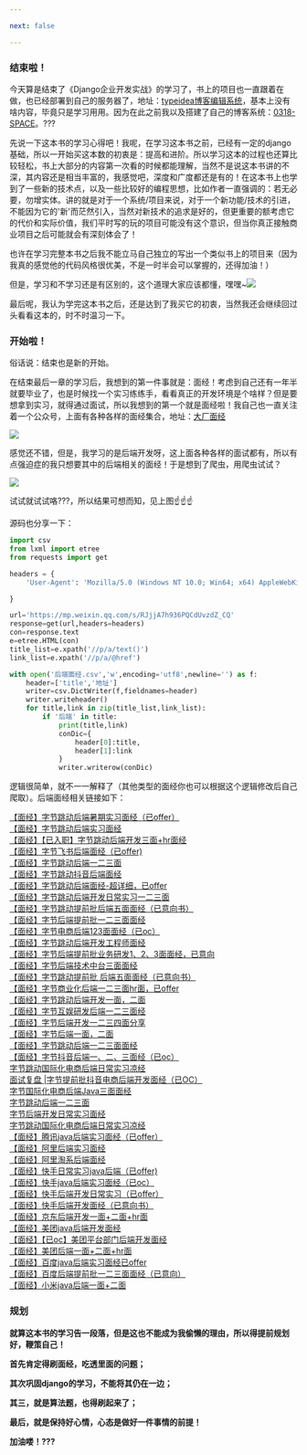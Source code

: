 ```yaml
---

next: false

---
```




<BlogInfo id="1067"/>



### **结束啦！**

今天算是结束了《Django企业开发实战》的学习了，书上的项目也一直跟着在做，也已经部署到自己的服务器了，地址：[typeidea博客编辑系统](http://www.lll.plus:9090)，基本上没有啥内容，毕竟只是学习用用。因为在此之前我以及搭建了自己的博客系统：[0318-SPACE](http://www.lll.plus/)。???

先说一下这本书的学习心得吧！我呢，在学习这本书之前，已经有一定的django基础，所以一开始买这本数的初衷是：提高和进阶。所以学习这本的过程也还算比较轻松，书上大部分的内容第一次看的时候都能理解，当然不是说这本书讲的不深，其内容还是相当丰富的，我感觉吧，深度和广度都还是有的！在这本书上也学到了一些新的技术点，以及一些比较好的编程思想，比如作者一直强调的：若无必要，勿增实体。讲的就是对于一个系统/项目来说，对于一个新功能/技术的引进，不能因为它的'新'而茫然引入，当然对新技术的追求是好的，但更重要的额考虑它的代价和实际价值，我们平时写的玩的项目可能没有这个意识，但当你真正接触商业项目之后可能就会有深刻体会了！

也许在学习完整本书之后我不能立马自己独立的写出一个类似书上的项目来（因为我真的感觉他的代码风格很优美，不是一时半会可以掌握的，还得加油！）

但是，学习和不学习还是有区别的，这个道理大家应该都懂，嘿嘿~![](http://www.lll.plus/media/image/2022/01/26/image-20220126160714-1.gif)

最后呢，我认为学完这本书之后，还是达到了我买它的初衷，当然我还会继续回过头看看这本的，时不时温习一下。



### **开始啦！**

俗话说：结束也是新的开始。

在结束最后一章的学习后，我想到的第一件事就是：面经！考虑到自己还有一年半就要毕业了，也是时候找一个实习练练手，看看真正的开发环境是个啥样？但是要想拿到实习，就得通过面试，所以我想到的第一个就是面经啦！我自己也一直关注着一个公众号，上面有各种各样的面经集合，地址：[大厂面经](https://mp.weixin.qq.com/s/RJjjA7h936PQCdUvzdZ_CQ)

![](http://www.lll.plus/media/image/2022/01/26/image-20220126161503-2.png)

感觉还不错，但是，我学习的是后端开发呀，这上面各种各样的面试都有，所以有点强迫症的我只想要其中的后端相关的面经！于是想到了爬虫，用爬虫试试？



![](http://www.lll.plus/media/image/2022/01/26/image-20220126162051-4.png)

试试就试试咯???，所以结果可想而知，见上图☝️☝️☝️

源码也分享一下：
```python
import csv
from lxml import etree
from requests import get

headers = {
    'User-Agent': 'Mozilla/5.0 (Windows NT 10.0; Win64; x64) AppleWebKit/537.36 (KHTML, like Gecko) Chrome/95.0.4638.69 Safari/537.36 Edg/95.0.1020.44',

}

url='https://mp.weixin.qq.com/s/RJjjA7h936PQCdUvzdZ_CQ'
response=get(url,headers=headers)
con=response.text
e=etree.HTML(con)
title_list=e.xpath('//p/a/text()')
link_list=e.xpath('//p/a/@href')

with open('后端面经.csv','w',encoding='utf8',newline='') as f:
    header=['title','地址']
    writer=csv.DictWriter(f,fieldnames=header)
    writer.writeheader()
    for title,link in zip(title_list,link_list):
        if '后端' in title:
            print(title,link)
            conDic={
                header[0]:title,
                header[1]:link
            }
            writer.writerow(conDic)
```

逻辑很简单，就不一一解释了（其他类型的面经你也可以根据这个逻辑修改后自己爬取）。后端面经相关链接如下：

[【面经】字节跳动后端暑期实习面经（已offer）](http://mp.weixin.qq.com/s?__biz=MzkzMjE4OTk2NQ==&mid=2247488473&idx=1&sn=444ba6693d29ca3c7b80a49db12ba350&chksm=c25ed1bbf52958adebe87ce50141f5be243c114e36b3eeab8a1c9cb5dd725772a7dbab573500&scene=21#wechat_redirect)  
[【面经】字节跳动后端实习面经](http://mp.weixin.qq.com/s?__biz=MzkzMjE4OTk2NQ==&mid=2247488582&idx=2&sn=50fd6418cb31ef3142106cbc8d5fef01&chksm=c25ed624f5295f329f22114bcdf6210987a3aac1a9203c4fed3241ed09c3460f3a8f1e89824c&scene=21#wechat_redirect)  
[【面经】【已入职】字节跳动后端开发三面+hr面经](http://mp.weixin.qq.com/s?__biz=MzkzMjE4OTk2NQ==&mid=2247488788&idx=2&sn=e163e3d0b1e94a264043f382dfffdfd0&chksm=c25ed776f5295e60bb85fb84a96c2c0c6c726820f2f5da15e86995ac423ee010a832c1f2362f&scene=21#wechat_redirect)  
[【面经】字节飞书后端面经（已offer)](http://mp.weixin.qq.com/s?__biz=MzkzMjE4OTk2NQ==&mid=2247488915&idx=2&sn=015823b7898824c66c0718ee6e959c47&chksm=c25ed7f1f5295ee78a728abd32804c38771232e5d46ea061fab153e4b6036fd8b712bb28f3e9&scene=21#wechat_redirect)  
[【面经】字节跳动后端一二三面](http://mp.weixin.qq.com/s?__biz=MzkzMjE4OTk2NQ==&mid=2247489584&idx=2&sn=86abd8a9eca61c45d5883c0927f2b227&chksm=c25eda52f5295344327d6640809e5e9a9e2ca5623a9dc5e6606443c56abe7e6438733f96be13&scene=21#wechat_redirect)  
[【面经】字节跳动抖音后端面经](http://mp.weixin.qq.com/s?__biz=MzkzMjE4OTk2NQ==&mid=2247490084&idx=2&sn=8d7155186be1fc651cd90b450d6bb152&chksm=c25ed846f52951509b7a9d647238c4463fcd6d51a67f3ffcad2042563ae2d35cfe81eef86f96&scene=21#wechat_redirect)  
[【面经】字节跳动后端面经-超详细，已offer](http://mp.weixin.qq.com/s?__biz=MzkzMjE4OTk2NQ==&mid=2247490834&idx=2&sn=652e8d30e94e97b15db66d168ccc983d&chksm=c25edf70f52956667f0c28ad51fd71b763f5ae0a7452e130383acbbce8c097d2e374c7d5b21d&scene=21#wechat_redirect)  
[【面经】字节跳动后端开发日常实习一二三面](http://mp.weixin.qq.com/s?__biz=MzkzMjE4OTk2NQ==&mid=2247490877&idx=2&sn=0e0114321417a9cb18b096902d987185&chksm=c25edf5ff5295649c22abb933e6a1016e4dca9cac36101b4fa42e390668ccfb7d2eb9c43f2c8&scene=21#wechat_redirect)  
[【面经】字节跳动提前批后端五面面经（已意向书）](http://mp.weixin.qq.com/s?__biz=MzkzMjE4OTk2NQ==&mid=2247490880&idx=2&sn=74be3e8dc2d71eb824ff42267dbdb47f&chksm=c25edf22f52956344b32422f76d4807f3524b4c95bc15995abc38ecfeec4ddb1b366ff7c10fc&scene=21#wechat_redirect)  
[【面经】字节后端提前批一二三面面经](http://mp.weixin.qq.com/s?__biz=MzkzMjE4OTk2NQ==&mid=2247491807&idx=2&sn=833900a09cf85a350615713375851315&chksm=c25d22bdf52aababc8eea0368e8b00c31dcb65749d84d54449deba5799f043543775c7780753&scene=21#wechat_redirect)  
[【面经】字节电商后端123面面经（已oc）](http://mp.weixin.qq.com/s?__biz=MzkzMjE4OTk2NQ==&mid=2247491840&idx=2&sn=6c4fd0d169cdb8cac489d3a288cd8245&chksm=c25d2362f52aaa74cb73e31b24dccdb5c41b8ac446c239c732b480d49563f1ae739bef7dc76d&scene=21#wechat_redirect)  
[【面经】字节跳动后端开发工程师面经](http://mp.weixin.qq.com/s?__biz=MzkzMjE4OTk2NQ==&mid=2247491852&idx=2&sn=55dda4930321dd8fb1716a6d78a01e0a&chksm=c25d236ef52aaa78f9f344e8547094956cb1c78a4f7fcf92b9d2f0b20deab71925186396881e&scene=21#wechat_redirect)  
[【面经】字节后端提前批业务研发1、2、3面面经，已意向](http://mp.weixin.qq.com/s?__biz=MzkzMjE4OTk2NQ==&mid=2247491887&idx=2&sn=4700a7f89dcfe5ee5959d59c98160df6&chksm=c25d234df52aaa5b4aaa12ba4470ec74f84a324395e773be492dfd5e1c895f64d1b876fe3adb&scene=21#wechat_redirect)  
[【面经】字节后端技术中台三面面经](http://mp.weixin.qq.com/s?__biz=MzkzMjE4OTk2NQ==&mid=2247492196&idx=2&sn=a60abe8b38628048137b7871b4299836&chksm=c25d2006f52aa910536fe82dc512ef6ab96e82092ae9a0f6d4f3b45b8f716ba5d50ce0312b2d&scene=21#wechat_redirect)  
[【面经】字节跳动提前批 后端五面面经（已意向书）](http://mp.weixin.qq.com/s?__biz=MzkzMjE4OTk2NQ==&mid=2247492310&idx=2&sn=7cfcce39e0245d3fb9059fe78d4ad97e&chksm=c25d20b4f52aa9a274cc1c7d664a76996a1003e0fd4c754b0fe405dd75bdadd89a2852ea1f9c&scene=21#wechat_redirect)  
[【面经】字节商业化后端一二三面hr面，已offer](http://mp.weixin.qq.com/s?__biz=MzkzMjE4OTk2NQ==&mid=2247492365&idx=2&sn=d34d59380859f50bd3675e7f64ef251b&chksm=c25d216ff52aa8798eefc1d46910541379f5053d59fa456a33e6b859455afa909083dba83096&scene=21#wechat_redirect)  
[【面经】字节跳动后端开发一面，二面](http://mp.weixin.qq.com/s?__biz=MzkzMjE4OTk2NQ==&mid=2247492412&idx=2&sn=d740c6d91eee67c765892767122d022b&chksm=c25d215ef52aa848cbfe44c043cac3336e60cdd228c8fd0943ea1623af4600842feaef027a4d&scene=21#wechat_redirect)  
[【面经】字节互娱研发后端一二三面经](http://mp.weixin.qq.com/s?__biz=MzkzMjE4OTk2NQ==&mid=2247492496&idx=2&sn=062793101071bb6ac2640d441568f929&chksm=c25d21f2f52aa8e48ba27121abdb9e01d7b0a3ee441d98e6198e6604abb7e15b861b3f3f94b7&scene=21#wechat_redirect)  
[【面经】字节后端开发一二三四面分享](http://mp.weixin.qq.com/s?__biz=MzkzMjE4OTk2NQ==&mid=2247492561&idx=2&sn=d828a7c57f47e5576ec53e75aded7b32&chksm=c25d21b3f52aa8a5a639d5626d30d37c97a0ecf1e07cff334d35826c038396b13b7a3ee7208a&scene=21#wechat_redirect)  
[【面经】字节后端一面，二面](http://mp.weixin.qq.com/s?__biz=MzkzMjE4OTk2NQ==&mid=2247492598&idx=3&sn=af64034bbd7e3fb3685f36eaeec0535b&chksm=c25d2194f52aa88264cdd56d991d4ffd88db3344f3e57970216d83bbd871861cec108ed4fe4d&scene=21#wechat_redirect)  
[【面经】字节跳动后端一二三面面经](http://mp.weixin.qq.com/s?__biz=MzkzMjE4OTk2NQ==&mid=2247492658&idx=2&sn=11be9d9e46639bbfd206b4de1a5e2060&chksm=c25d2650f52aaf4605c2b072624da75b286cbd6fdff3b00c9aaec0d95eebe36379f4c93b2767&scene=21#wechat_redirect)  
[【面经】字节抖音后端一、二、三面经（已oc）](http://mp.weixin.qq.com/s?__biz=MzkzMjE4OTk2NQ==&mid=2247492649&idx=2&sn=fa0139658329b23dd6ef2d174754d843&chksm=c25d264bf52aaf5d20ef3b5e4fbed7fdee20f20734b4e324ac2bb364760a72d2d285ae471000&scene=21#wechat_redirect)  
[字节跳动国际化电商后端日常实习凉经](http://mp.weixin.qq.com/s?__biz=MzkzMjE4OTk2NQ==&mid=2247493480&idx=2&sn=883cee0bec95d6ccd07dd88c345607f7&chksm=c25d250af52aac1c3ce9f10548c18688a500fc9b086cf4bbfc6efba2342b3501dd0cf9449981&scene=21#wechat_redirect)  
[面试复盘 |字节提前批抖音电商后端开发面经（已OC）](http://mp.weixin.qq.com/s?__biz=MzkzMjE4OTk2NQ==&mid=2247493638&idx=2&sn=9c7074b2f44c5a85d948fc94341d9d40&chksm=c25d2a64f52aa3720aa254050d19974c1b37d0d7d2f7f60edf2c18464e05b328e3d0fac09c62&scene=21#wechat_redirect)  
[字节国际化电商后端Java三面面经](http://mp.weixin.qq.com/s?__biz=MzkzMjE4OTk2NQ==&mid=2247493611&idx=2&sn=da106df1b15f4df75995713bbd572f56&chksm=c25d2589f52aac9fb103a3b138417496092ea8af15670b230f5186c783d98915b083ddb2af41&scene=21#wechat_redirect)  
[字节跳动后端一二三面](http://mp.weixin.qq.com/s?__biz=MzkzMjE4OTk2NQ==&mid=2247493577&idx=2&sn=2104d4a6a9319c055c0e5bb19516d3c9&chksm=c25d25abf52aacbdd20293eef537a3e300d022358b41091e1cde9ffd7203a456b72c7f8f8460&scene=21#wechat_redirect)  
[字节后端开发日常实习面经](http://mp.weixin.qq.com/s?__biz=MzkzMjE4OTk2NQ==&mid=2247493532&idx=2&sn=9c61b876bf15dd6e2ae119eba77adcba&chksm=c25d25fef52aace8ba8286dd41adbe565815740d5a1df21c5a41350a87ffa71551eaa43375cb&scene=21#wechat_redirect)  
[字节跳动国际化电商后端日常实习凉经](http://mp.weixin.qq.com/s?__biz=MzkzMjE4OTk2NQ==&mid=2247493522&idx=2&sn=dfaaea45909da6115d84da415a40d553&chksm=c25d25f0f52aace6fce5ab51e430faa976a74eab264f401718c916ddf97231bb98a2efcd9dd7&scene=21#wechat_redirect)  
[【面经】腾讯java后端实习面经（已offer）](http://mp.weixin.qq.com/s?__biz=MzkzMjE4OTk2NQ==&mid=2247488903&idx=2&sn=e1c7d79cd814c10c9bb52c3dbeede85b&chksm=c25ed7e5f5295ef3804dd5470cd7b07cffeca523fc642bac8a6bff9a8f29a507d497881e438f&scene=21#wechat_redirect)  
[【面经】阿里后端实习面经](http://mp.weixin.qq.com/s?__biz=MzkzMjE4OTk2NQ==&mid=2247489335&idx=2&sn=687657965096366e20c91b0b93220fb4&chksm=c25ed555f5295c439a85c6f8dbfa7e59d7e4b6b85ced158e23794247422af307e568099c2b45&scene=21#wechat_redirect)  
[【面经】阿里淘系后端面经](http://mp.weixin.qq.com/s?__biz=MzkzMjE4OTk2NQ==&mid=2247489941&idx=2&sn=b9a6a9ee7f67405c3c179d30c2226b69&chksm=c25edbf7f52952e172a4481b9d0f3866514f6aad493e2cb53bd7b05a1fdabc1f5bef17240d67&scene=21#wechat_redirect)  
[【面经】快手日常实习java后端（已offer)](http://mp.weixin.qq.com/s?__biz=MzkzMjE4OTk2NQ==&mid=2247488901&idx=2&sn=116eeb3463f37f5872be02d448a200ac&chksm=c25ed7e7f5295ef11c6c05179f0e9ab8cb0852cbab250be524de4b8721bb5cb7c6a673c64e49&scene=21#wechat_redirect)  
[【面经】快手java后端实习面经（已oc）](http://mp.weixin.qq.com/s?__biz=MzkzMjE4OTk2NQ==&mid=2247488991&idx=2&sn=1b100a3c5a0c2e1f6c9933f5ec046e58&chksm=c25ed7bdf5295eab9de2fdec12dacd65422bd7a7a471aa5feb8ab9495101bc206296ae775f6a&scene=21#wechat_redirect)  
[【面经】快手后端开发日常实习（已offer）](http://mp.weixin.qq.com/s?__biz=MzkzMjE4OTk2NQ==&mid=2247489370&idx=2&sn=e41edde9360907ebffd7a7003a765164&chksm=c25ed538f5295c2e660c6479eab721d4777a7943ca1d66cb1cee20988cd69eb724831f702106&scene=21#wechat_redirect)  
[【面经】快手后端开发面经（已意向书）](http://mp.weixin.qq.com/s?__biz=MzkzMjE4OTk2NQ==&mid=2247490754&idx=2&sn=c176b51a06f905ac049a2ccda45ad2e6&chksm=c25edea0f52957b6a65e4232dc7f1e50df282eb962112367da68c4f68f5174363faba0dd9f15&scene=21#wechat_redirect)  
[【面经】京东后端开发一面+二面+hr面](http://mp.weixin.qq.com/s?__biz=MzkzMjE4OTk2NQ==&mid=2247489352&idx=2&sn=ee0bc750d447d003e265a3c3033ea5ed&chksm=c25ed52af5295c3cb502b5935240425846fa93eac498494aed2e8d087fd66b89f32356902871&scene=21#wechat_redirect)  
[【面经】美团java后端开发面经](http://mp.weixin.qq.com/s?__biz=MzkzMjE4OTk2NQ==&mid=2247490625&idx=2&sn=a01836337b46df245ae4e2ed5eacd473&chksm=c25ede23f529573517e38c2be02904fe1c9f94570175fa4083d447114b907c9f76dd31c40053&scene=21#wechat_redirect)  
[【面经】【已oc】美团平台部门后端开发面经](http://mp.weixin.qq.com/s?__biz=MzkzMjE4OTk2NQ==&mid=2247488943&idx=2&sn=43fc52ad147bec854c4c9eafe1b9da2a&chksm=c25ed7cdf5295edbd2cad4ce967474c536cf36fa2f8211c1645ebc345a29103fcb9b7d8edefa&scene=21#wechat_redirect)  
[【面经】美团后端一面+二面+hr面](http://mp.weixin.qq.com/s?__biz=MzkzMjE4OTk2NQ==&mid=2247489088&idx=2&sn=638f5c6574c5ca487e5f7def5a6eba33&chksm=c25ed422f5295d34a85b76aebdd7ac16765dc48a1353cd758632b7ae073668872bc7ca67d660&scene=21#wechat_redirect)  
[【面经】百度java后端实习面经已offer](http://mp.weixin.qq.com/s?__biz=MzkzMjE4OTk2NQ==&mid=2247489619&idx=2&sn=cbd584cd3b6ecebbf008f3e97ccf428b&chksm=c25eda31f52953278ada02a3fd57296ba9d6564bc067b0eef9de4422b9a446cc17969500a1cd&scene=21#wechat_redirect)  
[【面经】百度后端提前批一二三面面经（已意向）](http://mp.weixin.qq.com/s?__biz=MzkzMjE4OTk2NQ==&mid=2247490164&idx=2&sn=cc89b53be06498845a7029b0d218c3b2&chksm=c25ed816f5295100e38f6f7b6a8d716cb7dfbe9fd35215f6a656c239cddd391961410033d03e&scene=21#wechat_redirect)  
[【面经】小米java后端一面+二面](http://mp.weixin.qq.com/s?__biz=MzkzMjE4OTk2NQ==&mid=2247490578&idx=2&sn=25e0f167f2cc077b30957a38e5093991&chksm=c25ede70f52957669e3ac0ee8ff2f550fda2b94c386a4c96c65704919c69d8915f0ebcdd48f0&scene=21#wechat_redirect)


### **规划**

**就算这本书的学习告一段落，但是这也不能成为我偷懒的理由，所以得提前规划好，鞭策自己！**

**首先肯定得刷面经，吃透里面的问题；**

**其次巩固django的学习，不能将其仍在一边；**

**其三，就是算法题，也得刷起来了；**

**最后，就是保持好心情，心态是做好一件事情的前提！**


**加油喽！???**





<ActionBox />
